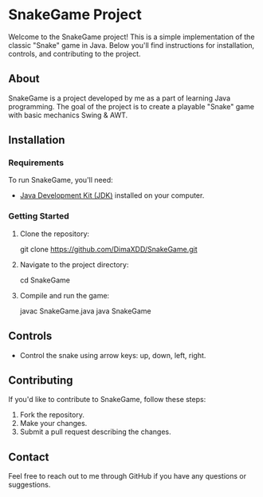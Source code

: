 # SnakeGame Project

Welcome to the SnakeGame project! This is a simple implementation of the classic "Snake" game in Java. Below you'll find instructions for installation, controls, and contributing to the project.

## About

SnakeGame is a project developed by me as a part of learning Java programming. The goal of the project is to create a playable "Snake" game with basic mechanics Swing & AWT.

## Installation

### Requirements

To run SnakeGame, you'll need:

- [Java Development Kit (JDK)](https://www.oracle.com/java/technologies/javase-downloads.html) installed on your computer.

### Getting Started

1. Clone the repository:

	git clone https://github.com/DimaXDD/SnakeGame.git

2. Navigate to the project directory:

	cd SnakeGame


3. Compile and run the game:

	javac SnakeGame.java
	java SnakeGame

## Controls

- Control the snake using arrow keys: up, down, left, right.

## Contributing

If you'd like to contribute to SnakeGame, follow these steps:

1. Fork the repository.
2. Make your changes.
3. Submit a pull request describing the changes.

## Contact

Feel free to reach out to me through GitHub if you have any questions or suggestions.